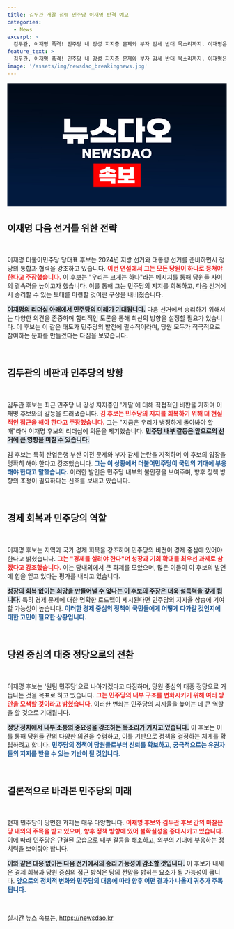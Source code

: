 ```yaml
---
title: 김두관 개딸 점령 민주당 이재명 반격 예고
categories:
  - News
excerpt: >
  김두관, 이재명 폭격! 민주당 내 강성 지지층 문제와 부자 감세 반대 목소리까지. 이재명은 원팀 강조하며 대선 승리 다짐. 민주당의 미래, 과연 어떻게 될까? 클릭해서 확인하세요!
feature_text: >
  김두관, 이재명 폭격! 민주당 내 강성 지지층 문제와 부자 감세 반대 목소리까지. 이재명은 원팀 강조하며 대선 승리 다짐. 민주당의 미래, 과연 어떻게 될까? 클릭해서 확인하세요!
image: '/assets/img/newsdao_breakingnews.jpg'
---
```


<p><img src="/assets/img/newsdao_breakingnews.jpg" alt="implanttips 속보" /></p>

<h2 data-ke-size="size26">이재명 다음 선거를 위한 전략</h2>

<p data-ke-size="size16">&nbsp;</p>

<p>이재명 더불어민주당 당대표 후보는 2024년 지방 선거와 대통령 선거를 준비하면서 정당의 통합과 협력을 강조하고 있습니다. <b><span style="color: #ee2323;">이번 연설에서 그는 모든 당원이 하나로 뭉쳐야 한다고 주장했습니다.</span></b> 이 후보는 "우리는 크게는 하나"라는 메시지를 통해 당원들 사이의 결속력을 높이고자 했습니다. 이를 통해 그는 민주당의 지지를 회복하고, 다음 선거에서 승리할 수 있는 토대를 마련할 것이란 구상을 내비쳤습니다.</p>

<p><b><span style="background-color: #21538527;">이재명의 리더십 아래에서 민주당의 미래가 기대됩니다.</span></b> 다음 선거에서 승리하기 위해서는 다양한 의견을 존중하며 합리적인 토론을 통해 최선의 방향을 설정할 필요가 있습니다. 이 후보는 이 같은 태도가 민주당의 발전에 필수적이라며, 당원 모두가 적극적으로 참여하는 문화를 만들겠다는 다짐을 보였습니다.</p>

<p data-ke-size="size16">&nbsp;</p>

<h2 data-ke-size="size26">김두관의 비판과 민주당의 방향</h2>

<p data-ke-size="size16">&nbsp;</p>

<p>김두관 후보는 최근 민주당 내 강성 지지층인 '개딸'에 대해 직접적인 비판을 가하며 이재명 후보와의 갈등을 드러냈습니다. <b><span style="color: #ee2323;">김 후보는 민주당의 지지를 회복하기 위해 더 현실적인 접근을 해야 한다고 주장했습니다.</span></b> 그는 "지금은 우리가 냉정하게 돌아봐야 할 때"라며 이재명 후보의 리더십에 의문을 제기했습니다. <b><span style="background-color: #21538527;">민주당 내부 갈등은 앞으로의 선거에 큰 영향을 미칠 수 있습니다.</span></b> </p>

<p>김 후보는 특히 산업은행 부산 이전 문제와 부자 감세 논란을 지적하며 이 후보의 입장을 명확히 해야 한다고 강조했습니다. <b><span style="color: #1a5490;">그는 이 상황에서 더불어민주당이 국민의 기대에 부응해야 한다고 말했습니다.</span></b> 이러한 발언은 민주당 내부의 불안정을 보여주며, 향후 정책 방향의 조정이 필요하다는 신호를 보내고 있습니다.</p>

<p data-ke-size="size16">&nbsp;</p>

<h2 data-ke-size="size26">경제 회복과 민주당의 역할</h2>

<p data-ke-size="size16">&nbsp;</p>

<p>이재명 후보는 지역과 국가 경제 회복을 강조하며 민주당의 비전이 경제 중심에 있어야 한다고 밝혔습니다. <b><span style="color: #ee2323;">그는 "경제를 살려야 한다"며 성장과 기회 확대를 최우선 과제로 삼겠다고 강조했습니다.</span></b> 이는 당내외에서 큰 화제를 모았으며, 많은 이들이 이 후보의 발언에 힘을 얻고 있다는 평가를 내리고 있습니다. </p>

<p><b><span style="background-color: #21538527;">성장의 회복 없이는 희망을 만들어낼 수 없다는 이 후보의 주장은 더욱 설득력을 갖게 됩니다.</span></b> 특히 경제 문제에 대한 명확한 로드맵이 제시된다면 민주당의 지지율 상승에 기여할 가능성이 높습니다. <b><span style="color: #1a5490;">이러한 경제 중심의 정책이 국민들에게 어떻게 다가갈 것인지에 대한 고민이 필요한 상황입니다.</span></b></p>

<p data-ke-size="size16">&nbsp;</p>

<h2 data-ke-size="size26">당원 중심의 대중 정당으로의 전환</h2>

<p data-ke-size="size16">&nbsp;</p>

<p>이재명 후보는 '원팀 민주당'으로 나아가겠다고 다짐하며, 당원 중심의 대중 정당으로 거듭나는 것을 목표로 하고 있습니다. <b><span style="color: #ee2323;">그는 민주당의 내부 구조를 변화시키기 위해 여러 방안을 모색할 것이라고 밝혔습니다.</span></b> 이러한 변화는 민주당의 지지율을 높이는 데 큰 역할을 할 것으로 기대됩니다.</p>

<p><b><span style="background-color: #21538527;">정당 정치에서 내부 소통의 중요성을 강조하는 목소리가 커지고 있습니다.</span></b> 이 후보는 이를 통해 당원들 간의 다양한 의견을 수렴하고, 이를 기반으로 정책을 결정하는 체계를 확립하려고 합니다. <b><span style="color: #1a5490;">민주당의 정책이 당원들로부터 신뢰를 확보하고, 궁극적으로는 유권자들의 지지를 받을 수 있는 기반이 될 것입니다.</span></b></p>

<p data-ke-size="size16">&nbsp;</p>

<h2 data-ke-size="size26">결론적으로 바라본 민주당의 미래</h2>

<p data-ke-size="size16">&nbsp;</p>

<p>현재 민주당이 당면한 과제는 매우 다양합니다. <b><span style="color: #ee2323;">이재명 후보와 김두관 후보 간의 마찰은 당 내외의 주목을 받고 있으며, 향후 정책 방향에 있어 불확실성을 증대시키고 있습니다.</span></b> 이에 따라 민주당은 단결된 모습으로 내부 갈등을 해소하고, 외부의 기대에 부응하는 정치력을 보여줘야 합니다.</p>

<p><b><span style="background-color: #21538527;">이와 같은 대응 없이는 다음 선거에서의 승리 가능성이 감소할 것입니다.</span></b> 이 후보가 내세운 경제 회복과 당원 중심의 접근 방식은 당의 전망을 밝히는 요소가 될 가능성이 큽니다. <b><span style="color: #1a5490;">앞으로의 정치적 변화와 민주당의 대응에 따라 향후 어떤 결과가 나올지 귀추가 주목됩니다.</span></b> </p>

<p data-ke-size="size16">&nbsp;</p>
실시간 뉴스 속보는, <a href="https://newsdao.kr" rel="dofollow">https://newsdao.kr</a>


